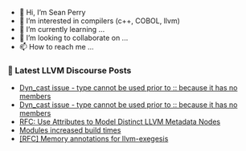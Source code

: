 - 👋 Hi, I’m Sean Perry
- 👀 I’m interested in compilers (c++, COBOL, llvm)
- 🌱 I’m currently learning ...
- 💞️ I’m looking to collaborate on ...
- 📫 How to reach me ...

<!---
s66perry/s66perry is a ✨ special ✨ repository because its `README.md` (this file) appears on your GitHub profile.
You can click the Preview link to take a look at your changes.
--->
### 📕 Latest LLVM Discourse Posts

<!-- DISCOURSE-LLVM:START -->
- [Dyn_cast issue - type cannot be used prior to :: because it has no members](https://discourse.llvm.org/t/dyn-cast-issue-type-cannot-be-used-prior-to-because-it-has-no-members/69919#post_4)
- [Dyn_cast issue - type cannot be used prior to :: because it has no members](https://discourse.llvm.org/t/dyn-cast-issue-type-cannot-be-used-prior-to-because-it-has-no-members/69919#post_3)
- [RFC: Use Attributes to Model Distinct LLVM Metadata Nodes](https://discourse.llvm.org/t/rfc-use-attributes-to-model-distinct-llvm-metadata-nodes/69924#post_2)
- [Modules increased build times](https://discourse.llvm.org/t/modules-increased-build-times/68755#post_12)
- [[RFC] Memory annotations for llvm-exegesis](https://discourse.llvm.org/t/rfc-memory-annotations-for-llvm-exegesis/69554#post_8)
<!-- DISCOURSE-LLVM:END -->
